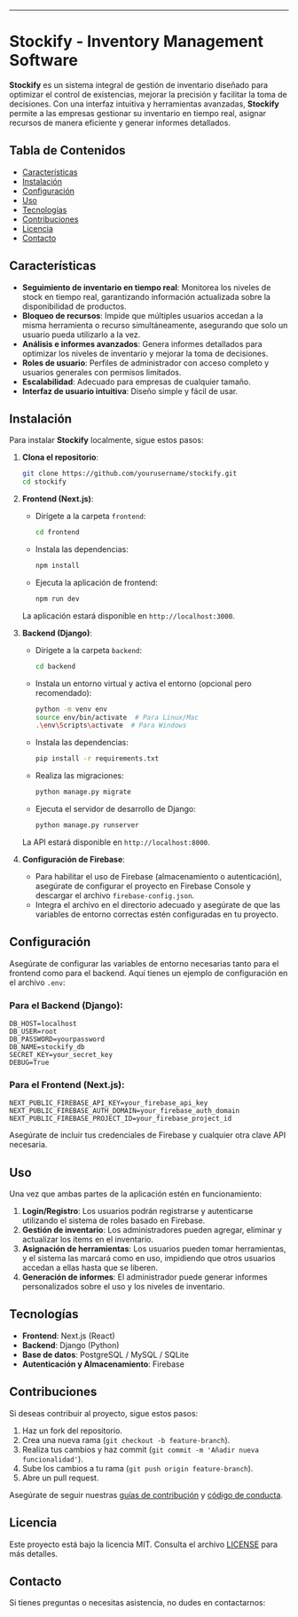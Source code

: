 ---

# Stockify - Inventory Management Software

**Stockify** es un sistema integral de gestión de inventario diseñado para optimizar el control de existencias, mejorar la precisión y facilitar la toma de decisiones. Con una interfaz intuitiva y herramientas avanzadas, **Stockify** permite a las empresas gestionar su inventario en tiempo real, asignar recursos de manera eficiente y generar informes detallados.

## Tabla de Contenidos
- [Características](#características)
- [Instalación](#instalación)
- [Configuración](#configuración)
- [Uso](#uso)
- [Tecnologías](#tecnologías)
- [Contribuciones](#contribuciones)
- [Licencia](#licencia)
- [Contacto](#contacto)

## Características

- **Seguimiento de inventario en tiempo real**: Monitorea los niveles de stock en tiempo real, garantizando información actualizada sobre la disponibilidad de productos.
- **Bloqueo de recursos**: Impide que múltiples usuarios accedan a la misma herramienta o recurso simultáneamente, asegurando que solo un usuario pueda utilizarlo a la vez.
- **Análisis e informes avanzados**: Genera informes detallados para optimizar los niveles de inventario y mejorar la toma de decisiones.
- **Roles de usuario**: Perfiles de administrador con acceso completo y usuarios generales con permisos limitados.
- **Escalabilidad**: Adecuado para empresas de cualquier tamaño.
- **Interfaz de usuario intuitiva**: Diseño simple y fácil de usar.

## Instalación

Para instalar **Stockify** localmente, sigue estos pasos:

1. **Clona el repositorio**:
   ```bash
   git clone https://github.com/yourusername/stockify.git
   cd stockify
   ```

2. **Frontend (Next.js)**:
   - Dirígete a la carpeta `frontend`:
     ```bash
     cd frontend
     ```
   - Instala las dependencias:
     ```bash
     npm install
     ```
   - Ejecuta la aplicación de frontend:
     ```bash
     npm run dev
     ```
   La aplicación estará disponible en `http://localhost:3000`.

3. **Backend (Django)**:
   - Dirígete a la carpeta `backend`:
     ```bash
     cd backend
     ```
   - Instala un entorno virtual y activa el entorno (opcional pero recomendado):
     ```bash
     python -m venv env
     source env/bin/activate  # Para Linux/Mac
     .\env\Scripts\activate  # Para Windows
     ```
   - Instala las dependencias:
     ```bash
     pip install -r requirements.txt
     ```
   - Realiza las migraciones:
     ```bash
     python manage.py migrate
     ```
   - Ejecuta el servidor de desarrollo de Django:
     ```bash
     python manage.py runserver
     ```
   La API estará disponible en `http://localhost:8000`.

4. **Configuración de Firebase**:
   - Para habilitar el uso de Firebase (almacenamiento o autenticación), asegúrate de configurar el proyecto en Firebase Console y descargar el archivo `firebase-config.json`.
   - Integra el archivo en el directorio adecuado y asegúrate de que las variables de entorno correctas estén configuradas en tu proyecto.

## Configuración

Asegúrate de configurar las variables de entorno necesarias tanto para el frontend como para el backend. Aquí tienes un ejemplo de configuración en el archivo `.env`:

### Para el Backend (Django):

```env
DB_HOST=localhost
DB_USER=root
DB_PASSWORD=yourpassword
DB_NAME=stockify_db
SECRET_KEY=your_secret_key
DEBUG=True
```

### Para el Frontend (Next.js):

```env
NEXT_PUBLIC_FIREBASE_API_KEY=your_firebase_api_key
NEXT_PUBLIC_FIREBASE_AUTH_DOMAIN=your_firebase_auth_domain
NEXT_PUBLIC_FIREBASE_PROJECT_ID=your_firebase_project_id
```

Asegúrate de incluir tus credenciales de Firebase y cualquier otra clave API necesaria.

## Uso

Una vez que ambas partes de la aplicación estén en funcionamiento:

1. **Login/Registro**: Los usuarios podrán registrarse y autenticarse utilizando el sistema de roles basado en Firebase.
2. **Gestión de inventario**: Los administradores pueden agregar, eliminar y actualizar los ítems en el inventario.
3. **Asignación de herramientas**: Los usuarios pueden tomar herramientas, y el sistema las marcará como en uso, impidiendo que otros usuarios accedan a ellas hasta que se liberen.
4. **Generación de informes**: El administrador puede generar informes personalizados sobre el uso y los niveles de inventario.

## Tecnologías

- **Frontend**: Next.js (React)
- **Backend**: Django (Python)
- **Base de datos**: PostgreSQL / MySQL / SQLite 
- **Autenticación y Almacenamiento**: Firebase
  
## Contribuciones

Si deseas contribuir al proyecto, sigue estos pasos:

1. Haz un fork del repositorio.
2. Crea una nueva rama (`git checkout -b feature-branch`).
3. Realiza tus cambios y haz commit (`git commit -m 'Añadir nueva funcionalidad'`).
4. Sube los cambios a tu rama (`git push origin feature-branch`).
5. Abre un pull request.

Asegúrate de seguir nuestras [guías de contribución](CONTRIBUTING.md) y [código de conducta](CODE_OF_CONDUCT.md).

## Licencia

Este proyecto está bajo la licencia MIT. Consulta el archivo [LICENSE](LICENSE) para más detalles.

## Contacto

Si tienes preguntas o necesitas asistencia, no dudes en contactarnos:

